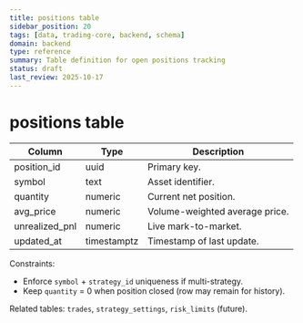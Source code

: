 ```yaml
---
title: positions table
sidebar_position: 20
tags: [data, trading-core, backend, schema]
domain: backend
type: reference
summary: Table definition for open positions tracking
status: draft
last_review: 2025-10-17
---
```


# positions table

| Column | Type | Description |
|--------|------|-------------|
| position_id | uuid | Primary key. |
| symbol | text | Asset identifier. |
| quantity | numeric | Current net position. |
| avg_price | numeric | Volume-weighted average price. |
| unrealized_pnl | numeric | Live mark-to-market. |
| updated_at | timestamptz | Timestamp of last update. |

Constraints:
- Enforce `symbol` + `strategy_id` uniqueness if multi-strategy.
- Keep `quantity` = 0 when position closed (row may remain for history).

Related tables: `trades`, `strategy_settings`, `risk_limits` (future).